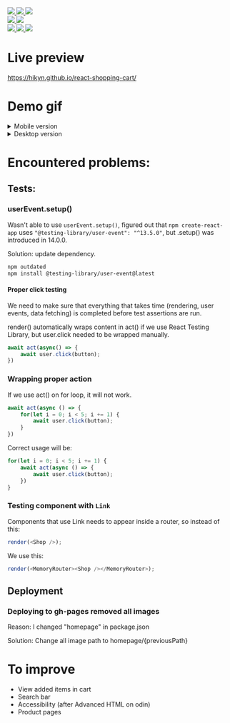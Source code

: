 <a href="https://de.wikipedia.org/wiki/JavaScript">
  <img src="https://img.shields.io/badge/JavaScript-323330?style=for-the-badge&logo=javascript&logoColor=yellow" />
</a>

<a href="https://www.typescriptlang.org/">
  <img src="https://img.shields.io/badge/TypeScript-007ACC?style=for-the-badge&logo=typescript&logoColor=white" />
</a>

<a href="https://reactjs.org/">
  <img src="https://img.shields.io/badge/React-20232A?style=for-the-badge&logo=react&logoColor=61DAFB" />
</a>

<br />

<a href="https://en.wikipedia.org/wiki/HTML5">
  <img src="https://img.shields.io/badge/HTML5-E34F26?style=for-the-badge&logo=html5&logoColor=white" />
</a>

<a href="https://en.wikipedia.org/wiki/CSS">
  <img src="https://img.shields.io/badge/CSS-239120?&style=for-the-badge&logo=css3&logoColor=white" />
</a>

<br/>

<a href="https://www.npmjs.com/">
  <img src="https://img.shields.io/badge/npm-CB3837?style=for-the-badge&logo=npm&logoColor=white" />
</a>

<a href="https://webpack.js.org/">
  <img src="https://img.shields.io/badge/webpack-%238DD6F9.svg?style=for-the-badge&logo=webpack&logoColor=black" />
</a>

<a href="https://jestjs.io/">
  <img src="https://img.shields.io/badge/Jest-323330?style=for-the-badge&logo=Jest&logoColor=white" />
</a>

# Live preview

https://hikyn.github.io/react-shopping-cart/

# Demo gif

<details>
<summary>Mobile version</summary>
<br>
<img src="src/images/preview.gif " height="500"/>
</details>

<details>
<summary>Desktop version</summary>
<br>
<img src="src/images/previewDesktop.gif " height="500"/>
</details>

# Encountered problems:
## Tests:
### userEvent.setup()
Wasn't able to use ```userEvent.setup()```, 
figured out that ```npm create-react-app``` uses 
```"@testing-library/user-event": "^13.5.0"```, but
.setup() was introduced in 14.0.0. 

Solution: update dependency.
```bash
npm outdated
npm install @testing-library/user-event@latest
```

#### Proper click testing
We need to make sure that everything that takes time (rendering, user events, data fetching)
is completed before test assertions are run.

render() automatically wraps content in act() if we use React Testing Library, but
user.click needed to be wrapped manually.

```js
await act(async() => {
    await user.click(button);
})
```

### Wrapping proper action
If we use act() on for loop, it will not work.
```js
await act(async () => {
    for(let i = 0; i < 5; i += 1) {
        await user.click(button);
    }
})
```

Correct usage will be:
```js
for(let i = 0; i < 5; i += 1) {
    await act(async () => {
        await user.click(button);
    })
}
```

### Testing component with ```Link```

Components that use Link needs to appear inside a router, so instead of this:
```js
render(<Shop />);
```

We use this:
```js
render(<MemoryRouter><Shop /></MemoryRouter>);
```

## Deployment
### Deploying to gh-pages removed all images

Reason: I changed "homepage" in package.json

Solution: Change all image path to homepage/{previousPath}

# To improve
- View added items in cart
- Search bar
- Accessibility (after Advanced HTML on odin)
- Product pages
